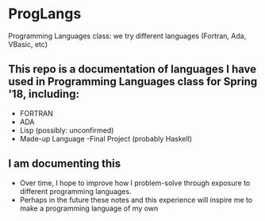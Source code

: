 # ProgLangs
Programming Languages class: we try different languages (Fortran, Ada, VBasic, etc)

## This repo is a documentation of languages I have used in Programming Languages class for Spring '18, including:

- FORTRAN
- ADA
- Lisp (possibly: unconfirmed)
- Made-up Language
-Final Project (probably Haskell)

## I am documenting this
- Over time, I hope to improve how I problem-solve through exposure to different programming languages.
- Perhaps in the future these notes and this experience will inspire me to make a programming language of my own
